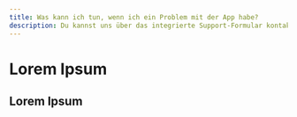 ```yaml
---
title: Was kann ich tun, wenn ich ein Problem mit der App habe?
description: Du kannst uns über das integrierte Support-Formular kontaktieren. Wir helfen dir so schnell wie möglich weiter.
---
```


# Lorem Ipsum

## Lorem Ipsum
